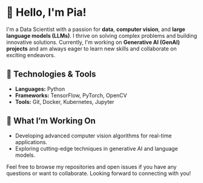 # 👋 Hello, I'm Pia!

I'm a Data Scientist with a passion for **data**, **computer vision**, and **large language models (LLMs)**. I thrive on solving complex problems and building innovative solutions. Currently, I'm working on **Generative AI (GenAI) projects** and am always eager to learn new skills and collaborate on exciting endeavors.

## 🔧 Technologies & Tools
- **Languages:** Python
- **Frameworks:** TensorFlow, PyTorch, OpenCV
- **Tools:** Git, Docker, Kubernetes, Jupyter

## 🌟 What I’m Working On
- Developing advanced computer vision algorithms for real-time applications.
- Exploring cutting-edge techniques in generative AI and language models.


Feel free to browse my repositories and open issues if you have any questions or want to collaborate. Looking forward to connecting with you!
